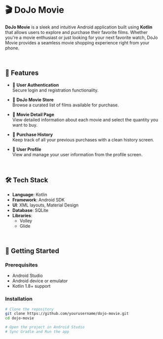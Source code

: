 # 🎬 DoJo Movie

**DoJo Movie** is a sleek and intuitive Android application built using **Kotlin** that allows users to explore and purchase their favorite films. Whether you're a movie enthusiast or just looking for your next favorite watch, DoJo Movie provides a seamless movie shopping experience right from your phone.

<br>

## 📱 Features

- 🔐 **User Authentication**  
  Secure login and registration functionality.

- 🛒 **DoJo Movie Store**  
  Browse a curated list of films available for purchase.

- 🎥 **Movie Detail Page**  
  View detailed information about each movie and select the quantity you want to buy.

- 📜 **Purchase History**  
  Keep track of all your previous purchases with a clean history screen.

- 🙍 **User Profile**  
  View and manage your user information from the profile screen.
<br>

## 🛠️ Tech Stack

- **Language**: Kotlin  
- **Framework**: Android SDK  
- **UI**: XML layouts, Material Design  
- **Database**: SQLite 
- **Libraries**: 
  -  Volley
  - Glide
<br>

## 🚀 Getting Started

### Prerequisites

- Android Studio
- Android device or emulator
- Kotlin 1.8+ support

### Installation

```bash
# Clone the repository
git clone https://github.com/yourusername/dojo-movie.git
cd dojo-movie

# Open the project in Android Studio
# Sync Gradle and Run the app
```
